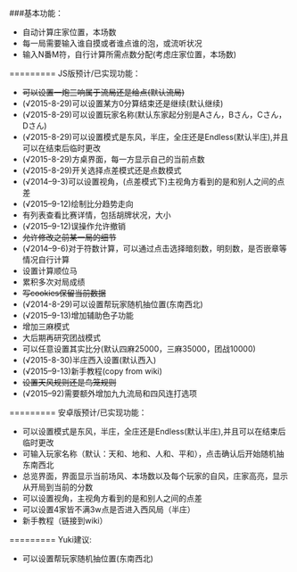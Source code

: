 ###基本功能：
*  自动计算庄家位置，本场数
*  每一局需要输入谁自摸或者谁点谁的泡，或流听状况
*  输入N番M符，自行计算所需点数分配(考虑庄家位置，本场数)


=========
JS版预计/已实现功能：
*  ~~可以设置一炮三响属于流局还是给点(默认流局)~~
*  (√2015-8-29)可以设置某方0分算结束还是继续(默认继续)
*  (√2015-8-29)可以设置玩家名称(默认东家起分别是Aさん，Bさん，Cさん，Dさん)
*  (√2015-8-29)可以设置模式是东风，半庄，全庄还是Endless(默认半庄),并且可以在结束后临时更改
*  (√2015-8-29)方桌界面，每一方显示自己的当前点数
*  (√2015-8-29)开关选择点差模式还是点数模式
*  (√2014–9-3)可以设置视角，(点差模式下)主视角方看到的是和别人之间的点差
*  (√2015–9-12)绘制比分趋势走向
*  有列表查看比赛详情，包括胡牌状况，大小
*  (√2015–9-12)误操作允许撤销
*  ~~允许修改之前某一局的细节~~
*  (√2014–9-6)对于符数计算，可以通过点击选择暗刻数，明刻数，是否嵌章等情况自行计算
*  设置计算顺位马
*  累积多次对局成绩
*  ~~写cookies保留当前数据~~
*  (√2014-8-29)可以设置帮玩家随机抽位置(东南西北)
*  (√2015–9-13)增加辅助色子功能
*  增加三麻模式
*  大后期再研究团战模式
*  可以任意设置其实比分(默认四麻25000，三麻35000，团战10000)
*  (√2015-8-30)半庄西入设置(默认西入)
*  (√2015–9-13)新手教程(copy from wiki)
*  ~~设置天风规则还是鸟笼规则~~
*  (√2015–92)需要额外增加九九流局和四风连打选项






=========
安卓版预计/已实现功能：
*  可以设置模式是东风，半庄，全庄还是Endless(默认半庄),并且可以在结束后临时更改
*  可输入玩家名称（默认：天和、地和、人和、平和），点击确认后开始随机抽东南西北
*  总览界面，界面显示当前场风、本场数以及每个玩家的自风，庄家高亮，显示从开局到当前的分数
*  可以设置视角，主视角方看到的是和别人之间的点差
*  可以设置4家皆不满3w点是否进入西风局（半庄）
*  新手教程（链接到wiki）

=========
Yuki建议:
*  可以设置帮玩家随机抽位置(东南西北)
